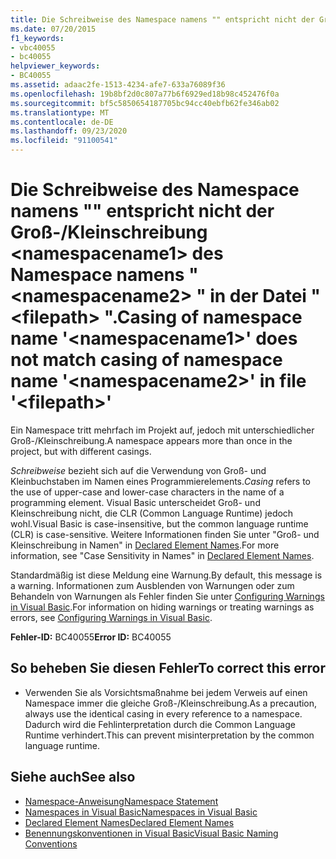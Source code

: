```yaml
---
title: Die Schreibweise des Namespace namens "" entspricht nicht der Groß-/Kleinschreibung <namespacename1> des Namespace namens " <namespacename2> " in der Datei " <filepath> ".
ms.date: 07/20/2015
f1_keywords:
- vbc40055
- bc40055
helpviewer_keywords:
- BC40055
ms.assetid: adaac2fe-1513-4234-afe7-633a76089f36
ms.openlocfilehash: 19b8bf2d0c807a77b6f6929ed18b98c452476f0a
ms.sourcegitcommit: bf5c5850654187705bc94cc40ebfb62fe346ab02
ms.translationtype: MT
ms.contentlocale: de-DE
ms.lasthandoff: 09/23/2020
ms.locfileid: "91100541"
---
```

# <a name="casing-of-namespace-name-namespacename1-does-not-match-casing-of-namespace-name-namespacename2-in-file-filepath"></a><span data-ttu-id="ffab1-102">Die Schreibweise des Namespace namens "" entspricht nicht der Groß-/Kleinschreibung \<namespacename1> des Namespace namens " \<namespacename2> " in der Datei " \<filepath> ".</span><span class="sxs-lookup"><span data-stu-id="ffab1-102">Casing of namespace name '\<namespacename1>' does not match casing of namespace name '\<namespacename2>' in file '\<filepath>'</span></span>

<span data-ttu-id="ffab1-103">Ein Namespace tritt mehrfach im Projekt auf, jedoch mit unterschiedlicher Groß-/Kleinschreibung.</span><span class="sxs-lookup"><span data-stu-id="ffab1-103">A namespace appears more than once in the project, but with different casings.</span></span>  
  
 <span data-ttu-id="ffab1-104">*Schreibweise* bezieht sich auf die Verwendung von Groß- und Kleinbuchstaben im Namen eines Programmierelements.</span><span class="sxs-lookup"><span data-stu-id="ffab1-104">*Casing* refers to the use of upper-case and lower-case characters in the name of a programming element.</span></span> <span data-ttu-id="ffab1-105">Visual Basic unterscheidet Groß- und Kleinschreibung nicht, die CLR (Common Language Runtime) jedoch wohl.</span><span class="sxs-lookup"><span data-stu-id="ffab1-105">Visual Basic is case-insensitive, but the common language runtime (CLR) is case-sensitive.</span></span> <span data-ttu-id="ffab1-106">Weitere Informationen finden Sie unter "Groß- und Kleinschreibung in Namen" in [Declared Element Names](../programming-guide/language-features/declared-elements/declared-element-names.md).</span><span class="sxs-lookup"><span data-stu-id="ffab1-106">For more information, see "Case Sensitivity in Names" in [Declared Element Names](../programming-guide/language-features/declared-elements/declared-element-names.md).</span></span>  
  
 <span data-ttu-id="ffab1-107">Standardmäßig ist diese Meldung eine Warnung.</span><span class="sxs-lookup"><span data-stu-id="ffab1-107">By default, this message is a warning.</span></span> <span data-ttu-id="ffab1-108">Informationen zum Ausblenden von Warnungen oder zum Behandeln von Warnungen als Fehler finden Sie unter [Configuring Warnings in Visual Basic](/visualstudio/ide/configuring-warnings-in-visual-basic).</span><span class="sxs-lookup"><span data-stu-id="ffab1-108">For information on hiding warnings or treating warnings as errors, see [Configuring Warnings in Visual Basic](/visualstudio/ide/configuring-warnings-in-visual-basic).</span></span>  
  
 <span data-ttu-id="ffab1-109">**Fehler-ID:** BC40055</span><span class="sxs-lookup"><span data-stu-id="ffab1-109">**Error ID:** BC40055</span></span>  
  
## <a name="to-correct-this-error"></a><span data-ttu-id="ffab1-110">So beheben Sie diesen Fehler</span><span class="sxs-lookup"><span data-stu-id="ffab1-110">To correct this error</span></span>  
  
- <span data-ttu-id="ffab1-111">Verwenden Sie als Vorsichtsmaßnahme bei jedem Verweis auf einen Namespace immer die gleiche Groß-/Kleinschreibung.</span><span class="sxs-lookup"><span data-stu-id="ffab1-111">As a precaution, always use the identical casing in every reference to a namespace.</span></span> <span data-ttu-id="ffab1-112">Dadurch wird die Fehlinterpretation durch die Common Language Runtime verhindert.</span><span class="sxs-lookup"><span data-stu-id="ffab1-112">This can prevent misinterpretation by the common language runtime.</span></span>  
  
## <a name="see-also"></a><span data-ttu-id="ffab1-113">Siehe auch</span><span class="sxs-lookup"><span data-stu-id="ffab1-113">See also</span></span>

- [<span data-ttu-id="ffab1-114">Namespace-Anweisung</span><span class="sxs-lookup"><span data-stu-id="ffab1-114">Namespace Statement</span></span>](../language-reference/statements/namespace-statement.md)
- [<span data-ttu-id="ffab1-115">Namespaces in Visual Basic</span><span class="sxs-lookup"><span data-stu-id="ffab1-115">Namespaces in Visual Basic</span></span>](../programming-guide/program-structure/namespaces.md)
- [<span data-ttu-id="ffab1-116">Declared Element Names</span><span class="sxs-lookup"><span data-stu-id="ffab1-116">Declared Element Names</span></span>](../programming-guide/language-features/declared-elements/declared-element-names.md)
- [<span data-ttu-id="ffab1-117">Benennungskonventionen in Visual Basic</span><span class="sxs-lookup"><span data-stu-id="ffab1-117">Visual Basic Naming Conventions</span></span>](../programming-guide/program-structure/naming-conventions.md)
